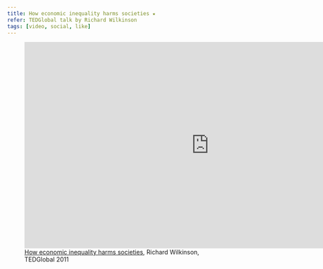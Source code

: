```yaml
---
title: How economic inequality harms societies ★
refer: TEDGlobal talk by Richard Wilkinson
tags: [video, social, like]
---
```

<figure>
<iframe src="https://embed.ted.com/talks/richard_wilkinson_how_economic_inequality_harms_societies" width="854" height="480" frameborder="0" scrolling="no" allowfullscreen></iframe>
<figcaption><a href="https://www.ted.com/talks/richard_wilkinson_how_economic_inequality_harms_societies">How economic inequality harms societies</a>, Richard Wilkinson, TEDGlobal 2011</figcaption>
</figure>